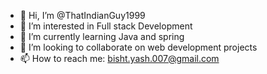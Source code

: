 - 👋 Hi, I’m @ThatIndianGuy1999
- 👀 I’m interested in Full stack Development 
- 🌱 I’m currently learning Java and spring
- 💞️ I’m looking to collaborate on web development projects
- 📫 How to reach me: bisht.yash.007@gmail.com

<!---
ThatIndianGuy1999/ThatIndianGuy1999 is a ✨ special ✨ repository because its `README.md` (this file) appears on your GitHub profile.
You can click the Preview link to take a look at your changes.
--->
